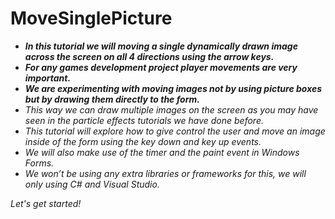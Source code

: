 # MoveSinglePicture

- **_In this tutorial we will moving a single dynamically drawn image across the screen on all 4 directions using the arrow keys._**
- **_For any games development project player movements are very important._**
- **_We are experimenting with moving images not by using picture boxes but by drawing them directly to the form._**
- _This way we can draw multiple images on the screen as you may have seen in the particle effects tutorials we have done before._
- _This tutorial will explore how to give control the user and move an image inside of the form using the key down and key up events._
- _We will also make use of the timer and the paint event in Windows Forms._
- _We won’t be using any extra libraries or frameworks for this, we will only using C# and  Visual Studio._

_Let's get started!_
